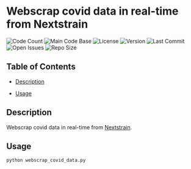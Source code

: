 # Webscrap covid data in real-time from Nextstrain

![Code Count](https://img.shields.io/github/languages/count/lcerdeira/webscrap_covid)
![Main Code Base](https://img.shields.io/github/languages/top/lcerdeira/webscrap_covid)
![License](https://img.shields.io/badge/License-GPL%20v3-blue)
![Version](https://img.shields.io/badge/version-1.0-red)
![Last Commit](https://img.shields.io/github/last-commit/lcerdeira/webscrap_covid)
![Open Issues](https://img.shields.io/github/issues-raw/lcerdeira/webscrap_covid)
![Repo Size](https://img.shields.io/github/repo-size/lcerdeira/webscrap_covid)

## Table of Contents

  * [Description](#Description)

  * [Usage](#Usage)


## Description 

Webscrap covid data in real-time from  [Nextstrain](Nextstrainnextstrain.org).

## Usage

```
python webscrap_covid_data.py

```
